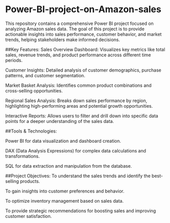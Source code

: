 # Power-BI-project-on-Amazon-sales
This repository contains a comprehensive Power BI project focused on analyzing Amazon sales data. The goal of this project is to provide actionable insights into sales performance, customer behavior, and market trends, helping stakeholders make informed decisions.

##Key Features:
Sales Overview Dashboard: Visualizes key metrics like total sales, revenue trends, and product performance across different time periods.

Customer Insights: Detailed analysis of customer demographics, purchase patterns, and customer segmentation.

Market Basket Analysis: Identifies common product combinations and cross-selling opportunities.

Regional Sales Analysis: Breaks down sales performance by region, highlighting high-performing areas and potential growth opportunities.

Interactive Reports: Allows users to filter and drill down into specific data points for a deeper understanding of the sales data.


##Tools & Technologies:

Power BI for data visualization and dashboard creation.

DAX (Data Analysis Expressions) for complex data calculations and transformations.

SQL for data extraction and manipulation from the database.


##Project Objectives:
To understand the sales trends and identify the best-selling products.

To gain insights into customer preferences and behavior.

To optimize inventory management based on sales data.

To provide strategic recommendations for boosting sales and improving customer satisfaction.
